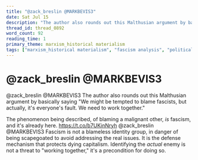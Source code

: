 ```yaml
---
title: "@zack_breslin @MARKBEVIS3"
date: Sat Jul 15
description: "The author also rounds out this Malthusian argument by basically saying 'We might be tempted to blame fascists, but actually, it's everyone's fault."
thread_id: thread_0892
word_count: 92
reading_time: 1
primary_theme: marxism_historical materialism
tags: ["marxism_historical materialism", "fascism analysis", "political economy"]
---
```


# @zack_breslin @MARKBEVIS3

@zack_breslin @MARKBEVIS3 The author also rounds out this Malthusian argument by basically saying "We might be tempted to blame fascists, but actually, it's everyone's fault. We need to work together."

The phenomenon being described, of blaming a malignant other, *is* fascism, and it's already here. https://t.co/b7UKinNryh @zack_breslin @MARKBEVIS3 Fascism is not a blameless identity group, in danger of being scapegoated to avoid addressing the real issues. It is the defense mechanism that protects dying capitalism. Identifying the *actual* enemy is not a threat to "working together," it's a precondition for doing so.